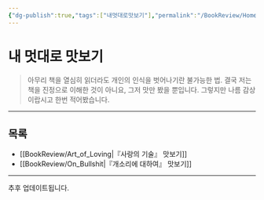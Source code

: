 ```yaml
---
{"dg-publish":true,"tags":["내멋대로맛보기"],"permalink":"/BookReview/Home/","dgPassFrontmatter":true,"created":"2024-08-01T01:32:10.000+09:00","updated":"2024-08-01T01:32:10.000+09:00"}
---
```




# 내 멋대로 맛보기

> 아무리 책을 열심히 읽더라도 개인의 인식을 벗어나기란 불가능한 법.
> 결국 저는 책을 진정으로 이해한 것이 아니요, 그저 맛만 봤을 뿐입니다.
> 그렇지만 나름 감상이랍시고 한번 적어봤습니다.
---

## 목록

+ [[BookReview/Art_of_Loving\|『사랑의 기술』 맛보기]]
+ [[BookReview/On_Bullshit\|『개소리에 대하여』 맛보기]]


---

추후 업데이트됩니다.